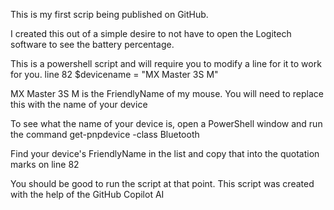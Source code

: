 This is my first scrip being published on GitHub.

I created this out of a simple desire to not have to open the Logitech software 
to see the battery percentage. 

This is a powershell script and will require you to modify a line for it to work for you.
line 82 	$devicename = "MX Master 3S M"

MX Master 3S M is the FriendlyName of my mouse. You will need to replace this with the
name of your device

To see what the name of your device is, open a PowerShell window and run the command
get-pnpdevice -class Bluetooth

Find your device's FriendlyName in the list and copy that into the quotation marks on line 82

You should be good to run the script at that point.
This script was created with the help of the GitHub Copilot AI

